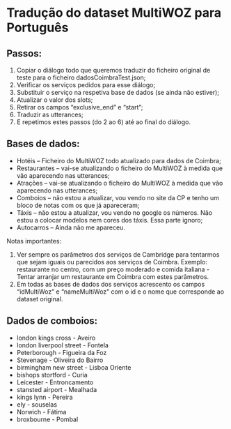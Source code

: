# Tradução do dataset MultiWOZ para Português

## Passos:
1.	Copiar o diálogo todo que queremos traduzir do ficheiro original de teste para o ficheiro dadosCoimbraTest.json;
2.	Verificar os serviços pedidos para esse diálogo;
3.	Substituir o serviço na respetiva base de dados (se ainda não estiver);
4.	Atualizar o valor dos slots;
5.	Retirar os campos “exclusive_end” e “start”;
6.	Traduzir as utterances;
7.	E repetimos estes passos (do 2 ao 6) até ao final do diálogo.


## Bases de dados:

+ Hotéis – Ficheiro do MultiWOZ todo atualizado para dados de Coimbra;
+ Restaurantes – vai-se atualizando o ficheiro do MultiWOZ à medida que vão aparecendo nas utterances;
+ Atrações – vai-se atualizando o ficheiro do MultiWOZ à medida que vão aparecendo nas utterances;
+ Comboios – não estou a atualizar, vou vendo no site da CP e tenho um bloco de notas com os que já apareceram;
+ Táxis – não estou a atualizar, vou vendo no google os números. Não estou a colocar modelos nem cores dos táxis. Essa parte ignoro;
+ Autocarros – Ainda não me apareceu.

Notas importantes:
1.	Ver sempre os parâmetros dos serviços de Cambridge para tentarmos que sejam iguais ou parecidos aos serviços de Coimbra. Exemplo: restaurante no centro, com um preço moderado e comida italiana - Tentar arranjar um restaurante em Coimbra com estes parâmetros.
2.	Em todas as bases de dados dos serviços acrescento os campos “idMultiWoz” e “nameMultiWoz” com o id e o nome que corresponde ao dataset original.

## Dados de comboios:
+ london kings cross - Aveiro
+ london liverpool street - Fontela
+ Peterborough - Figueira da Foz
+ Stevenage - Oliveira do Bairro
+ birmingham new street - Lisboa Oriente 
+ bishops stortford - Curia
+ Leicester - Entroncamento 
+ stansted airport - Mealhada
+ kings lynn - Pereira
+ ely - souselas 
+ Norwich - Fátima
+ broxbourne - Pombal

